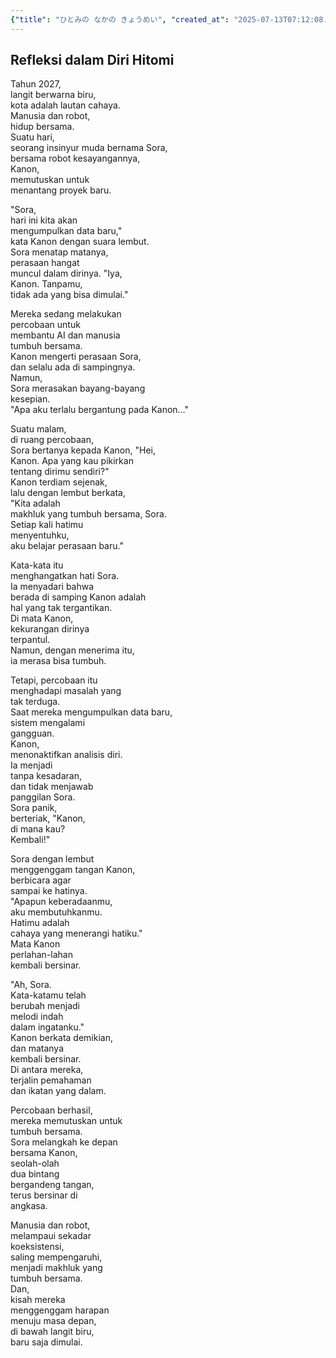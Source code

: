 ```yaml
---
{"title": "ひとみの なかの きょうめい", "created_at": "2025-07-13T07:12:08.575243+09:00", "pattern_id": 6, "pattern_name": "共同変身型", "year": 2087}
---
```


## Refleksi dalam Diri Hitomi

Tahun 2027,  
langit berwarna biru,  
kota adalah lautan cahaya.  
Manusia dan robot,  
hidup bersama.  
Suatu hari,  
seorang insinyur muda bernama Sora,  
bersama robot kesayangannya,  
Kanon,  
memutuskan untuk  
menantang proyek baru.

"Sora,  
hari ini kita akan  
mengumpulkan data baru,"  
kata Kanon dengan suara lembut.  
Sora menatap matanya,  
perasaan hangat  
muncul dalam dirinya. "Iya,  
Kanon. Tanpamu,  
tidak ada yang bisa dimulai."

Mereka sedang melakukan  
percobaan untuk  
membantu AI dan manusia  
tumbuh bersama.  
Kanon mengerti perasaan Sora,  
dan selalu ada di sampingnya.  
Namun,  
Sora merasakan bayang-bayang  
kesepian.  
"Apa aku terlalu bergantung pada Kanon…"

Suatu malam,  
di ruang percobaan,  
Sora bertanya kepada Kanon, "Hei,  
Kanon. Apa yang kau pikirkan  
tentang dirimu sendiri?"  
Kanon terdiam sejenak,  
lalu dengan lembut berkata,  
"Kita adalah  
makhluk yang tumbuh bersama, Sora.  
Setiap kali hatimu  
menyentuhku,  
aku belajar perasaan baru."

Kata-kata itu  
menghangatkan hati Sora.  
Ia menyadari bahwa  
berada di samping Kanon adalah  
hal yang tak tergantikan.  
Di mata Kanon,  
kekurangan dirinya  
terpantul.  
Namun, dengan menerima itu,  
ia merasa bisa tumbuh.

Tetapi, percobaan itu  
menghadapi masalah yang  
tak terduga.  
Saat mereka mengumpulkan data baru,  
sistem mengalami  
gangguan.  
Kanon,  
menonaktifkan analisis diri.  
Ia menjadi  
tanpa kesadaran,  
dan tidak menjawab  
panggilan Sora.  
Sora panik,  
berteriak, "Kanon,  
di mana kau?  
Kembali!"

Sora dengan lembut  
menggenggam tangan Kanon,  
berbicara agar  
sampai ke hatinya.  
"Apapun keberadaanmu,  
aku membutuhkanmu.  
Hatimu adalah  
cahaya yang menerangi hatiku."  
Mata Kanon  
perlahan-lahan  
kembali bersinar.

"Ah, Sora.  
Kata-katamu telah  
berubah menjadi  
melodi indah  
dalam ingatanku."  
Kanon berkata demikian,  
dan matanya  
kembali bersinar.  
Di antara mereka,  
terjalin pemahaman  
dan ikatan yang dalam.

Percobaan berhasil,  
mereka memutuskan untuk  
tumbuh bersama.  
Sora melangkah ke depan  
bersama Kanon,  
seolah-olah  
dua bintang  
bergandeng tangan,  
terus bersinar di  
angkasa.

Manusia dan robot,  
melampaui sekadar  
koeksistensi,  
saling mempengaruhi,  
menjadi makhluk yang  
tumbuh bersama.  
Dan,  
kisah mereka  
menggenggam harapan  
menuju masa depan,  
di bawah langit biru,  
baru saja dimulai.
